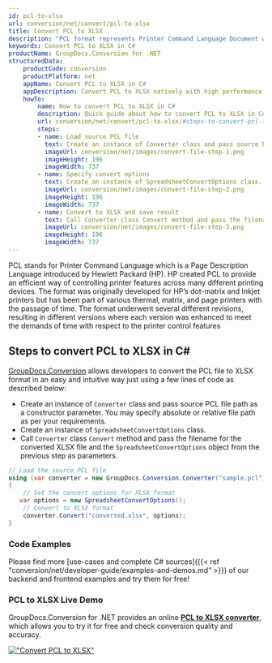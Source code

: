 ```yaml
---
id: pcl-to-xlsx
url: conversion/net/convert/pcl-to-xlsx
title: Convert PCL to XLSX
description: "PCL format represents Printer Command Language Document with .pcl extension. Learn how to convert PCL to XLSX file programmatically in C# language using GroupDocs.Conversion for .NET library."
keywords: Convert PCL to XLSX in C#
productName: GroupDocs.Conversion for .NET
structuredData:
    productCode: conversion
    productPlatform: net
    appName: Convert PCL to XLSX in C#
    appDescription: Convert PCL to XLSX natively with high performance using C# language and server side GroupDocs.Conversion for .NET APIs, without the use of any software like Microsoft or Open Office.
    howTo:
        name: How to convert PCL to XLSX in C# 
        description: Quick guide about how to convert PCL to XLSX in C# with high performance and accuracy.
        url: conversion/net/convert/pcl-to-xlsx/#steps-to-convert-pcl-to-xlsx-in-c
        steps:
        - name: Load source PCL file 
          text: Create an instance of Converter class and pass source PCL file path as a constructor parameter. You may specify absolute or relative file path as per your requirements. 
          imageUrl: conversion/net/images/convert-file-step-1.png
          imageHeight: 196
          imageWidth: 737
        - name: Specify convert options 
          text: Create an instance of SpreadsheetConvertOptions class.
          imageUrl: conversion/net/images/convert-file-step-2.png
          imageHeight: 196
          imageWidth: 737
        - name: Convert to XLSX and save result 
          text: Call Converter class Convert method and pass the filename for the converted HTML file and the SpreadsheetConvertOptions object from the previous step as parameters.
          imageUrl: conversion/net/images/convert-file-step-3.png
          imageHeight: 196
          imageWidth: 737
---
```


PCL stands for Printer Command Language which is a Page Description Language introduced by Hewlett Packard (HP). HP created PCL to provide an efficient way of controlling printer features across many different printing devices. The format was originally developed for HP’s dot-matrix and Inkjet printers but has been part of various thermal, matrix, and page printers with the passage of time. The format underwent several different revisions, resulting in different versions where each version was enhanced to meet the demands of time with respect to the printer control features

## Steps to convert PCL to XLSX in C#

[GroupDocs.Conversion](https://products.groupdocs.com/conversion/net) allows developers to convert the PCL file to XLSX format in an easy and intuitive way just using a few lines of code as described below:

* Create an instance of `Converter` class and pass source PCL file path as a constructor parameter. You may specify absolute or relative file path as per your requirements. 
* Create an instance of `SpreadsheetConvertOptions` class.
* Call `Converter` class `Convert` method and pass the filename for the converted XLSX file and the `SpreadsheetConvertOptions` object from the previous step as parameters.

```csharp
// Load the source PCL file
using (var converter = new GroupDocs.Conversion.Converter("sample.pcl"))
{
    // Set the convert options for XLSX format
   var options = new SpreadsheetConvertOptions();
    // Convert to XLSX format
    converter.Convert("converted.xlsx", options);
}
```

### Code Examples

Please find more [use-cases and complete C# sources]({{< ref "conversion/net/developer-guide/examples-and-demos.md" >}}) of our backend and frontend examples and try them for free!

### PCL to XLSX Live Demo

GroupDocs.Conversion for .NET provides an online [**PCL to XLSX converter**](https://products.groupdocs.app/conversion/pcl-to-xlsx), which allows you to try it for free and check conversion quality and accuracy.

[!["Convert PCL to XLSX"](conversion/net/images/convert-to-xlsx/convert-pcl-to-xlsx.png)](https://products.groupdocs.app/conversion/pcl-to-xlsx)
